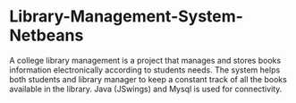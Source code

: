 # Library-Management-System-Netbeans
A college library management is a project that manages and stores books information electronically according to students needs.
The system helps both students and library manager to keep a constant track of all the books available in the library. 
Java (JSwings) and Mysql is used for connectivity.
